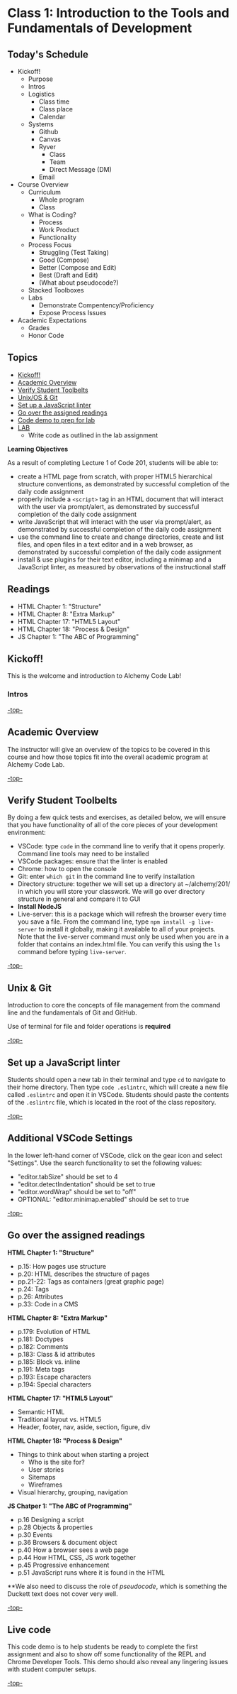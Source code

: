 # Class 1: Introduction to the Tools and Fundamentals of Development

<a id="top"></a>

## Today's Schedule

* Kickoff!
    * Purpose
    * Intros
    * Logistics
        * Class time
        * Class place
        * Calendar
    * Systems
        * Github
        * Canvas
        * Ryver
            * Class
            * Team
            * Direct Message (DM)
        * Email
* Course Overview
    * Curriculum
        * Whole program
        * Class
    * What is Coding?
        * Process
        * Work Product
        * Functionality
    * Process Focus
        * Struggling (Test Taking)
        * Good (Compose)
        * Better (Compose and Edit)
        * Best (Draft and Edit)
        * (What about pseudocode?)
    * Stacked Toolboxes 
    * Labs
        * Demonstrate Compentency/Proficiency
        * Expose Process Issues
* Academic Expectations
    * Grades
    * Honor Code

## Topics

- [Kickoff!](#kickoff)
- [Academic Overview](#academic)
- [Verify Student Toolbelts](#toolbelt)
- [Unix/OS & Git](#ug)
- [Set up a JavaScript linter](#linter)
- [Go over the assigned readings](#readings) 
- [Code demo to prep for lab](#code)
- [LAB](#lab)
  - Write code as outlined in the lab assignment

**Learning Objectives**

As a result of completing Lecture 1 of Code 201, students will be able to:

- create a HTML page from scratch, with proper HTML5 hierarchical structure conventions, as demonstrated by successful completion of the daily code assignment
- properly include a `<script>` tag in an HTML document that will interact with the user via prompt/alert, as demonstrated by successful completion of the daily code assignment
- write JavaScript that will interact with the user via prompt/alert, as demonstrated by successful completion of the daily code assignment
- use the command line to create and change directories, create and list files, and open files in a text editor and in a web browser, as demonstrated by successful completion of the daily code assignment
- install & use plugins for their text editor, including a minimap and a JavaScript linter, as measured by observations of the instructional staff

## Readings

- HTML Chapter 1: "Structure"
- HTML Chapter 8: "Extra Markup"
- HTML Chapter 17: "HTML5 Layout"
- HTML Chapter 18: "Process & Design"
- JS Chapter 1: "The ABC of Programming"

<a id="kickoff"></a>

## Kickoff!

This is the welcome and introduction to Alchemy Code Lab!


### Intros

[-top-](#top)

<a id="academic"></a>

## Academic Overview

The instructor will give an overview of the topics to be covered in this course and how those topics fit into the overall academic program at Alchemy Code Lab.

[-top-](#top)

<a id="toolbelt"></a>

## Verify Student Toolbelts

By doing a few quick tests and exercises, as detailed below, we will ensure that you have functionality of all of the core pieces of your development environment:

- VSCode: type `code` in the command line to verify that it opens properly. Command line tools may need to be installed
- VSCode packages: ensure that the linter is enabled
- Chrome: how to open the console
- Git: enter `which git` in the command line to verify installation
- Directory structure: together we will set up a directory at ~/alchemy/201/ in which you will store your classwork. We will go over directory structure in general and compare it to GUI
- **Install NodeJS**
- Live-server: this is a package which will refresh the browser every time you save a file. From the command line, type `npm install -g live-server` to install it globally, making it available to all of your projects. Note that the live-server command must only be used when you are in a folder that contains an index.html file. You can verify this using the `ls` command before typing `live-server`.

[-top-](#top)

<a id="ug"></a>

## Unix & Git

Introduction to core the concepts of file management from the command line and the fundamentals of Git and GitHub.

Use of terminal for file and folder operations is **required**

[-top-](#top)

<a id="linter"></a>

## Set up a JavaScript linter

Students should open a new tab in their terminal and type `cd` to navigate to their home directory. Then type `code .eslintrc`, which will create a new file called `.eslintrc` and open it in VSCode. Students should paste the contents of the `.eslintrc` file, which is located in the root of the class repository.

[-top-](#top)

## Additional VSCode Settings

In the lower left-hand corner of VSCode, click on the gear icon and select "Settings". Use the search functionality to set the following values:
* "editor.tabSize" should be set to 4
* "editor.detectIndentation" should be set to true
* "editor.wordWrap" should be set to "off"
* OPTIONAL: "editor.minimap.enabled" should be set to true

[-top-](#top)

<a id="readings"></a>

## Go over the assigned readings

**HTML Chapter 1: "Structure"**

- p.15: How pages use structure
- p.20: HTML describes the structure of pages
- pp.21-22: Tags as containers (great graphic page)
- p.24: Tags
- p.26: Attributes
- p.33: Code in a CMS

**HTML Chapter 8: "Extra Markup"**

- p.179: Evolution of HTML
- p.181: Doctypes
- p.182: Comments
- p.183: Class & id attributes
- p.185: Block vs. inline
- p.191: Meta tags
- p.193: Escape characters
- p.194: Special characters

**HTML Chapter 17: "HTML5 Layout"**

- Semantic HTML
- Traditional layout vs. HTML5
- Header, footer, nav, aside, section, figure, div

**HTML Chapter 18: "Process & Design"**

- Things to think about when starting a project
  - Who is the site for?
  - User stories
  - Sitemaps
  - Wireframes
- Visual hierarchy, grouping, navigation

**JS Chatper 1: "The ABC of Programming"**

- p.16 	Designing a script
- p.28 	Objects & properties
- p.30 	Events
- p.36 	Browsers & document object
- p.40 	How a browser sees a web page
- p.44 	How HTML, CSS, JS work together			
- p.45 	Progressive enhancement
- p.51 	JavaScript runs where it is found in the HTML

**We also need to discuss the role of *pseudocode*, which is something the Duckett text does not cover very well.

[-top-](#top)

<a id="code"></a>

## Live code

This code demo is to help students be ready to complete the first assignment and also to show off some functionality of the REPL and Chrome Developer Tools. This demo should also reveal any lingering issues with student computer setups.

[-top-](#top)

